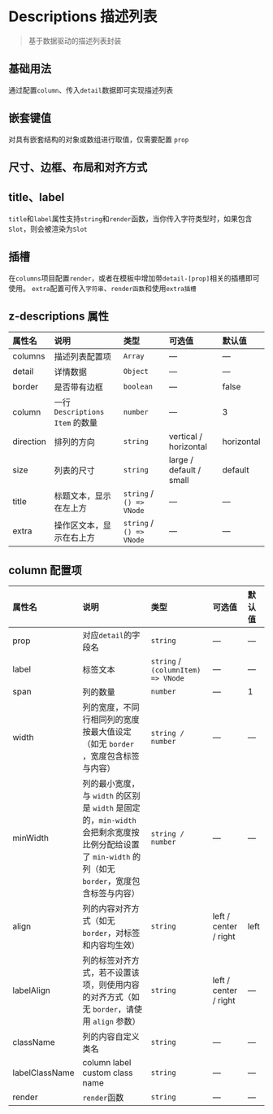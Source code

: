 # Descriptions 描述列表

> 基于数据驱动的描述列表封装

## 基础用法

通过配置`column`、传入`detail`数据即可实现描述列表

<preview path="../demo/descriptions/normal.vue" />

## 嵌套键值

对具有嵌套结构的对象或数组进行取值，仅需要配置 `prop`

<preview path="../demo/descriptions/kv.vue" />

## 尺寸、边框、布局和对齐方式

<preview path="../demo/descriptions/style.vue" />

## title、label

`title`和`label`属性支持`string`和`render`函数，当你传入字符类型时，如果包含`Slot`，则会被渲染为`Slot`

<preview path="../demo/descriptions/title.vue" />

## 插槽

在`columns`项目配置`render`，或者在模板中增加带` detail-[prop] `相关的插槽即可使用。
`extra`配置可传入`字符串`、`render函数`和使用`extra插槽`

<preview path="../demo/descriptions/slot.vue" />

## z-descriptions 属性

| 属性名    | 说明                            | 类型    | 可选值                  | 默认值     |
| :-------- | :------------------------------ | :------ | :---------------------- | :--------- |
| columns    | 描述列表配置项                    | `Array` | —                       | —      |
| detail    | 详情数据                    | `Object` | —                       | —      |
| border    | 是否带有边框                    | `boolean` | —                       | false      |
| column    | 一行 `Descriptions Item` 的数量 | `number`  | —                       | 3          |
| direction | 排列的方向                      | `string`  | vertical / horizontal   | horizontal |
| size      | 列表的尺寸                      | `string`  | large / default / small | default    |
| title     | 标题文本，显示在左上方          | `string` / `() => VNode`  | —                       | —          |
| extra     | 操作区文本，显示在右上方        | `string` / `() => VNode`  | —                       | —          |

## column 配置项

| 属性名           | 说明                                                         | 类型            | 可选值                | 默认值 |
| :--------------- | :----------------------------------------------------------- | :-------------- | :-------------------- | :----- |
| prop            | 对应`detail`的字段名                                                     | `string`          | —                     | —      |
| label            | 标签文本                                                     | `string` / `(columnItem) => VNode`          | —                     | —      |
| span             | 列的数量                                                     | `number`          | —                     | 1      |
| width            | 列的宽度，不同行相同列的宽度按最大值设定（如无 `border` ，宽度包含标签与内容） | `string / number` | —                     | —      |
| minWidth        | 列的最小宽度，与 `width` 的区别是 `width` 是固定的，`min-width` 会把剩余宽度按比例分配给设置了 `min-width` 的列（如无 `border`，宽度包含标签与内容） | `string / number` | —                     | —      |
| align            | 列的内容对齐方式（如无 `border`，对标签和内容均生效）        | `string`          | left / center / right | left   |
| labelAlign      | 列的标签对齐方式，若不设置该项，则使用内容的对齐方式（如无 `border`，请使用 `align` 参数） | `string`          | left / center / right | —      |
| className       | 列的内容自定义类名                                           | `string`          | —                     | —      |
| labelClassName | column label custom class name                               | `string`          | —                     | —      |
| render | `render`函数                              | `string`          | —                     | —      |
